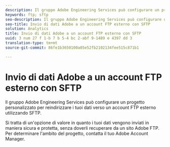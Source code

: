 ```yaml
---
description: Il gruppo Adobe Engineering Services può configurare un progetto personalizzato per reindirizzare i tuoi dati verso un account FTP esterno utilizzando SFTP.
keywords: ftp; sftp
seo-description: Il gruppo Adobe Engineering Services può configurare un progetto personalizzato per reindirizzare i tuoi dati verso un account FTP esterno utilizzando SFTP.
seo-title: Invio di dati Adobe a un account FTP esterno con SFTP
solution: Analytics
title: Invio di dati Adobe a un account FTP esterno con SFTP
uuid: 3 num 27 f 1-b 7 b 5-4 bc 2-abf 9-1489 e 4397 dd 3
translation-type: tm+mt
source-git-commit: 86fe1b3650100a05e52fb2102134fee515c871b1

---
```



# Invio di dati Adobe a un account FTP esterno con SFTP

Il gruppo Adobe Engineering Services può configurare un progetto personalizzato per reindirizzare i tuoi dati verso un account FTP esterno utilizzando SFTP.

Si tratta di un'opzione di valore in quanto i tuoi dati vengono inviati in maniera sicura e protetta, senza doverli recuperare da un sito Adobe FTP. Per determinare l'ambito del progetto, contatta il tuo Adobe Account Manager.
